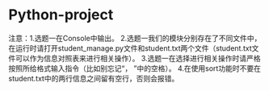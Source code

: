 # Python-project

注意：1.选题一在Console中输出。
2.选题一我们的模块分别存在了不同文件中，在运行时请打开student_manage.py文件和student.txt两个文件（student.txt文件可以作为信息对照表来进行相关操作）。
3.选题一在选择进行相关操作时请严格按照所给格式输入指令（比如别忘记“， ”中的空格）。
4.在使用sort功能时不要在student.txt中的两行信息之间留有空行，否则会报错。
